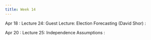 ```yaml
---
title: Week 14
---
```


Apr 18
: Lecture 24: Guest Lecture: Election Forecasting (David Shor)
    :   

Apr 20
: Lecture 25: Independence Assumptions
    :   
